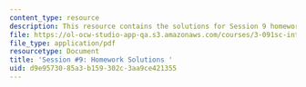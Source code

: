 ```yaml
---
content_type: resource
description: This resource contains the solutions for Session 9 homework problems.
file: https://ol-ocw-studio-app-qa.s3.amazonaws.com/courses/3-091sc-introduction-to-solid-state-chemistry-fall-2010/d9e9573085a3b159302c3aa9ce421355_MIT3_091SCF09_hw9_sol.pdf
file_type: application/pdf
resourcetype: Document
title: 'Session #9: Homework Solutions '
uid: d9e95730-85a3-b159-302c-3aa9ce421355
---
```

